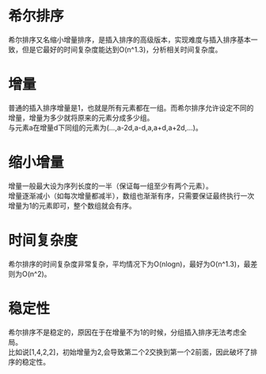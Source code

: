 希尔排序
=======
希尔排序又名缩小增量排序，是插入排序的高级版本，实现难度与插入排序基本一致，但是它最好的时间复杂度能达到O(n^1.3)，分析相关时间复杂度。<br />

增量
====
普通的插入排序增量是1，也就是所有元素都在一组。而希尔排序允许设定不同的增量，增量为多少就将原来的元素分成多少组。<br />
与元素a在增量d下同组的元素为(...,a-2d,a-d,a,a+d,a+2d,...)。<br />

缩小增量
========
增量一般最大设为序列长度的一半（保证每一组至少有两个元素）。<br />
增量逐渐减小（如每次增量都减半），数组也渐渐有序，只需要保证最终执行一次增量为1的元素即可，整个数组就会有序。<br />

时间复杂度
=========
希尔排序的时间复杂度非常复杂，平均情况下为O(nlogn)，最好为O(n^1.3)，最差则为O(n^2)。<br />

稳定性
======
希尔排序不是稳定的，原因在于在增量不为1的时候，分组插入排序无法考虑全局。<br />
比如说[1,4,2,2]，初始增量为2,会导致第二个2交换到第一个2前面，因此破坏了排序的稳定性。<br />



